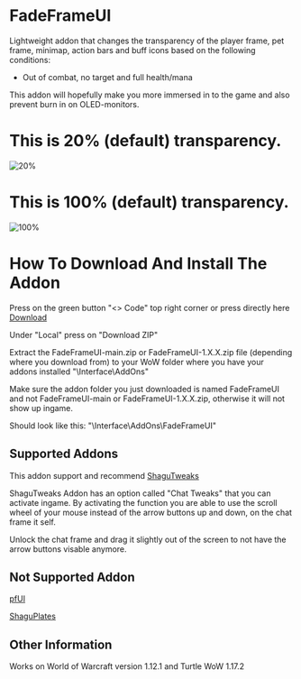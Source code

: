 # FadeFrameUI
Lightweight addon that changes the transparency of the player frame, pet frame, minimap, action bars and buff icons based on the following conditions:    
- Out of combat, no target and full health/mana

This addon will hopefully make you more immersed in to the game and also prevent burn in on OLED-monitors. 

# This is 20% (default) transparency.

![20%](https://i.imgur.com/ic155H3.jpeg)


# This is 100% (default) transparency.

![100%](https://i.imgur.com/PdUJXwK.jpeg)


# How To Download And Install The Addon
Press on the green button "<> Code" top right corner or press directly here [Download](https://github.com/Bagan95/FadeFrameUI/archive/refs/heads/main.zip)

Under "Local" press on "Download ZIP"

Extract the FadeFrameUI-main.zip or FadeFrameUI-1.X.X.zip file (depending where you download from) to your WoW folder where you have your addons installed "\Interface\AddOns"

Make sure the addon folder you just downloaded is named FadeFrameUI and not FadeFrameUI-main or FadeFrameUI-1.X.X.zip, otherwise it will not show up ingame.

Should look like this: "\Interface\AddOns\FadeFrameUI"

## Supported Addons
This addon support and recommend [ShaguTweaks](https://shagu.org/ShaguTweaks/)

ShaguTweaks Addon has an option called "Chat Tweaks" that you can activate ingame. By activating the function you are able to use the scroll wheel
of your mouse instead of the arrow buttons up and down, on the chat frame it self.

Unlock the chat frame and drag it slightly out of the screen to not have the arrow buttons visable anymore.

## Not Supported Addon
[pfUI](https://shagu.org/pfUI/) 

[ShaguPlates](https://shagu.org/ShaguPlates/) 

## Other Information
Works on World of Warcraft version 1.12.1 and Turtle WoW 1.17.2
